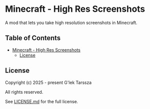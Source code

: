 # Minecraft - High Res Screenshots  #

A mod that lets you take high resolution screenshots in Minecraft.

<!-- omit in toc -->
## Table of Contents ##

* [Minecraft - High Res Screenshots](#minecraft---high-res-screenshots)
    * [License](#license)

## License ##

Copyright (c) 2025 - present G'lek Tarssza

All rights reserved.

See [LICENSE.md](LICENSE.md) for the full license.
